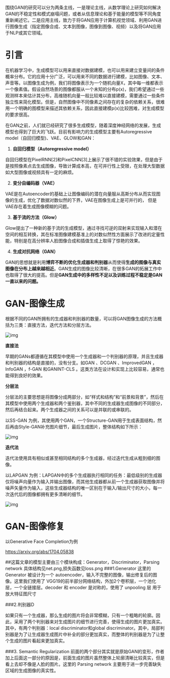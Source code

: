 围绕GAN的研究可以分为两条主线，一是理论主线，从数学理论上研究如何解决GAN的不稳定性和模式崩塌问题，或者从信息理论和基于能量的模型等不同角度重新阐述它。二是应用主线，致力于将GAN应用于计算机视觉领域、利用GAN进行图像生成（指定图像合成、文本到图像，图像到图像、视频）以及将GAN应用于NLP或其它领域。

# 引言

在机器学习中，生成模型可以用来直接对数据建模，也可以用来建立变量间的条件概率分布。它的应用十分广泛，可以用来不同的数据进行建模，比如图像、文本、声音等。以图像生成为例，我们将图像表示为一个随机向量X，其中每一维都表示一个像素值。假设自然场景的图像都服从一个未知的分布p(x)，我们希望通过一些观测样本来估计其分布，高维随机向量一般比较难以直接建模，需要通过一些条件独立性来简化模型。但是，自然图像中不同像素之间存在的复杂的依赖关系，很难用一个明确的图模型来描述其依赖关系，因此直接建模p(x)比较困难，对生成模型的要求很高。

在GAN之前，人们就已经研究了很多生成模型，随着深度神经网络的发展，生成模型也得到了巨大的飞跃。目前有影响力的生成模型主要有Autoregressive model（自回归模型)、VAE、GLOW和GAN：

1. **自回归模型（Autoregressive model）**

自回归模型在PixelRNN[2]和PixelCNN[3]上展示了很不错的实验效果，但是由于是按照像素点去生成图像，导致计算成本高，在可并行性上受限，在处理大型数据如大型图像或视频具有一定的麻烦。

2. **变分自编码器（VAE）**

VAE是在Autoencoder的基础上让图像编码的潜在向量服从高斯分布从而实现图像的生成，优化了数据对数似然的下界，VAE在图像生成上是可并行的， 但是VAE存在着生成图像模糊的问题。

3. **基于流的方法（Glow）**

Glow提出了一种新的基于流的生成模型，通过寻找可逆的双射来实现输入和潜在空间的相互转换，其在标准图像建模基准上的对数似然性方面展示了改进的定量性能，特别是在高分辨率人脸图像合成和插值生成上取得了惊艳的效果。

4. **生成对抗网络（GAN）**

GAN的思想就是利用**博弈不断的优化生成器和判别器**从而使得**生成的图像与真实图像在分布上越来越相近**。GAN生成的图像比较清晰，在很多GAN的拓展工作中也取得了很大的提高。但是**GAN生成中的多样性不足以及训练过程不稳定是GAN一直以来的问题。**

# GAN-图像生成

根据不同的GAN所拥有的生成器和判别器的数量，可以将GAN图像生成的方法概括为三类：直接方法，迭代方法和分层方法。

![img](https://image.jiqizhixin.com/uploads/editor/c25fbdf0-cf36-4353-881f-a1c6a4a6b7af/640.png)

 **直接法**

早期的GANs都遵循在其模型中使用一个生成器和一个判别器的原理，并且生成器和判别器的结构是直接的，没有分支。如GAN 、DCGAN 、ImprovedGAN ，InfoGAN ，f-GAN 和GANINT-CLS 。这类方法在设计和实现上比较容易，通常也能得到良好的效果。

**分层法**

分层法的主要思想是将图像分成两部分，如“样式和结构”和“前景和背景”，然后在其模型中使用两个生成器和两个鉴别器，其中不同的生成器生成图像的不同部分，然后再结合起来。两个生成器之间的关系可以是并联的或串联的。

以SS-GAN 为例，其使用两个GAN，一个Structure-GAN用于生成表面结构，然后再由Style-GAN补充图片细节，最后生成图片，整体结构如下所示：

![img](https://image.jiqizhixin.com/uploads/editor/5dd41a04-5610-4da1-b361-888a0f00af7c/640.png)

 **迭代法**

迭代法使用具有相似或甚至相同结构的多个生成器，经过迭代生成从粗到细的图像。

以LAPGAN 为例：LAPGAN中的多个生成器执行相同的任务：最低级别的生成器仅将噪声向量作为输入并输出图像，而其他生成器都从前一个生成器获取图像并将噪声矢量作为输入，这些生成器结构的唯一区别在于输入/输出尺寸的大小，每一次迭代后的图像都拥有更多清晰的细节。

![img](https://image.jiqizhixin.com/uploads/editor/60fdc1c5-07ae-4e78-838e-a0c1c92393c1/640.png)

# GAN-图像修复
以Generative Face Completion为例

https://arxiv.org/abs/1704.05838

##这篇文章的模型主要由三个模块构成：Generator，Discriminator，Parsing network 具体结构见net.png,损失函数见loss.png
###1.Generator 
这里的 Generator 被设计为一个 autoencoder，输入不完整的图像，输出修复后的图像。这里我们使用了 VGG19的前半部分网络结构，外加2个卷积层，一个池化层，一个全链接层。decoder 和 encoder 是对称的，使用了 unpooling 层 用于放大特征图尺寸

###2.判别器D

如果只有一个生成器，那么生成的图片将会非常模糊，只有一个粗略的轮廓。因此，采用了两个判别器来对生成图片的细节进行完善，使得生成的图片更加真实。其中，有两个判别器：local discriminator和global discriminator。其中，局部判别器是为了让生成器生成图片中补全的部分更加真实，而整体的判别器是为了让整个生成的图片看起来更加真实。

###3. Semantic Regularization 
前面的两个部分其实就是原始GAN的变形，作者加上后面这一部分的原因是，前面生成的图片虽然整体上轮廓清晰比较真实，但是看上去却不像是人脸的图片。这里的 Parsing network 主要用于进一步完善缺失区域的生成图像的真实性。 

